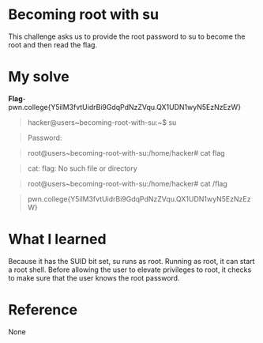 # Becoming root with su
This challenge asks us to provide the root password to su to become the root and then read the flag.
# My solve
**Flag**-pwn.college{Y5ilM3fvtUidrBi9GdqPdNzZVqu.QX1UDN1wyN5EzNzEzW}

>hacker@users~becoming-root-with-su:~$ su

>Password:

>root@users~becoming-root-with-su:/home/hacker# cat flag

>cat: flag: No such file or directory

>root@users~becoming-root-with-su:/home/hacker# cat /flag

>pwn.college{Y5ilM3fvtUidrBi9GdqPdNzZVqu.QX1UDN1wyN5EzNzEzW}

# What I learned
Because it has the SUID bit set, su runs as root. Running as root, it can start a root shell.
Before allowing the user to elevate privileges to root, it checks to make sure that the user knows the root password.
# Reference
None

